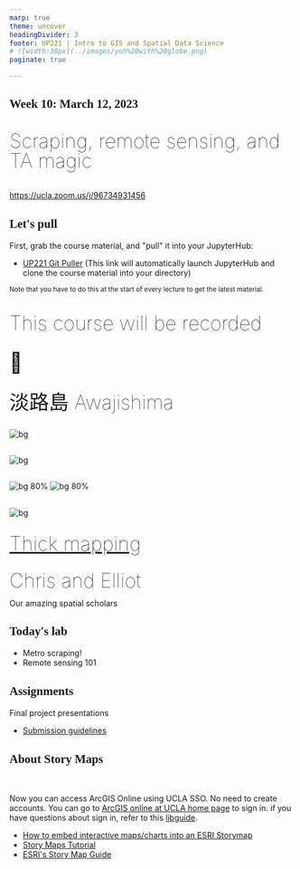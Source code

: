 ```yaml
---
marp: true
theme: uncover
headingDivider: 3
footer: UP221 | Intro to GIS and Spatial Data Science 
# ![width:30px](../images/yoh%20with%20globe.png)
paginate: true

---
```


<style>
kesmall {font-size:0.6em}
medium {font-size:0.9em}
large {font-size:2em}
xlarge {font-size:4em}
gray {padding:20px;background-color:whitesmoke;font-weight:800}
plum {padding:20px;background-color:plum;line-height:3}
xl { font-size:2.5em;font-weight:100;line-height:1}
h1,h2,h3,h4,h5{font-family:serif}
section {font-size:2em;font-weight:300;}
left {text-align:left;}
</style>

## Week 10: March 12, 2023


<xl>

Scraping, remote sensing, and TA magic

</xl>

https://ucla.zoom.us/j/96734931456


## Let's pull

First, grab the course material, and "pull" it into your JupyterHub:

* [UP221 Git Puller](https://jupyter.idre.ucla.edu/hub/user-redirect/git-pull?repo=https%3A%2F%2Fgithub.com%2Fyohman%2F23W-UP221&urlpath=lab%2Ftree%2F23W-UP221%2F&branch=main) 
(This link will automatically launch JupyterHub and clone the course material into your directory)

<small>Note that you have to do this at the start of every lecture to get the latest material.
</small>

##
<xl>

This course will be recorded<br><br>🎥

</xl>

##


<xl>
淡路島 Awajishima
</xl>

<br>


##

![bg](images/awaji.jpg)

##
![bg](images/fishermen%20chess.jpg)
##

![bg 80%](images/fisherman%201.jpg)
![bg 80%](images/fisherman%202.jpg)

##
![bg](images/fishermen.jpg)

##
<xl>[Thick mapping](https://docs.google.com/presentation/d/1b3M9o0n50DcHpdlTCjqih-Qs5T45ORMl7lvZR_QcD3Y/edit?usp=sharing)

</xl>

##

<xl>
Chris and Elliot
</xl>

Our amazing spatial scholars

## Today's lab
- Metro scraping!
- Remote sensing 101

## Assignments

Final project presentations

- [Submission guidelines](../../Midterm%20and%20Finals/#final-project-30-of-your-final-grade)

## About Story Maps

<br>
<left>

Now you can access ArcGIS Online using UCLA SSO. No need to create accounts. You can go to [ArcGIS online at UCLA home page](https://gisucla.maps.arcgis.com/home/index.html) to sign in. if you have questions about sign in, refer to this [libguide](https://guides.library.ucla.edu/c.php?g=1268157). 


* [How to embed interactive maps/charts into an ESRI Storymap](W09-Publishing%20interactive%20visualizations.ipynb)
* [Story Maps Tutorial](https://ucladataguides.readthedocs.io/en/latest/presenting_data/storymaps.html)
* [ESRI's Story Map Guide](https://storymaps.arcgis.com/stories/429bc4eed5f145109e603c9711a33407)

